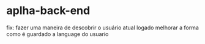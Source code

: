 # aplha-back-end

fix:
fazer uma maneira de descobrir o usuário atual logado
melhorar a forma como é guardado a language do usuario
